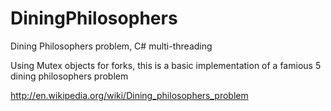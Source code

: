 DiningPhilosophers
==================

 Dining Philosophers problem, C# multi-threading
 
 Using Mutex objects for forks, this is a basic implementation of a famious 5 dining philosophers problem 
 
 http://en.wikipedia.org/wiki/Dining_philosophers_problem
 
 
